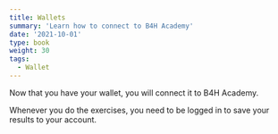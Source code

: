 ```yaml
---
title: Wallets
summary: 'Learn how to connect to B4H Academy'
date: '2021-10-01'
type: book
weight: 30
tags:
  - Wallet
---
```


<!--more-->

Now that you have your wallet, you will connect it to B4H Academy.

Whenever you do the exercises,
you need to be logged in to save your results to your account.
